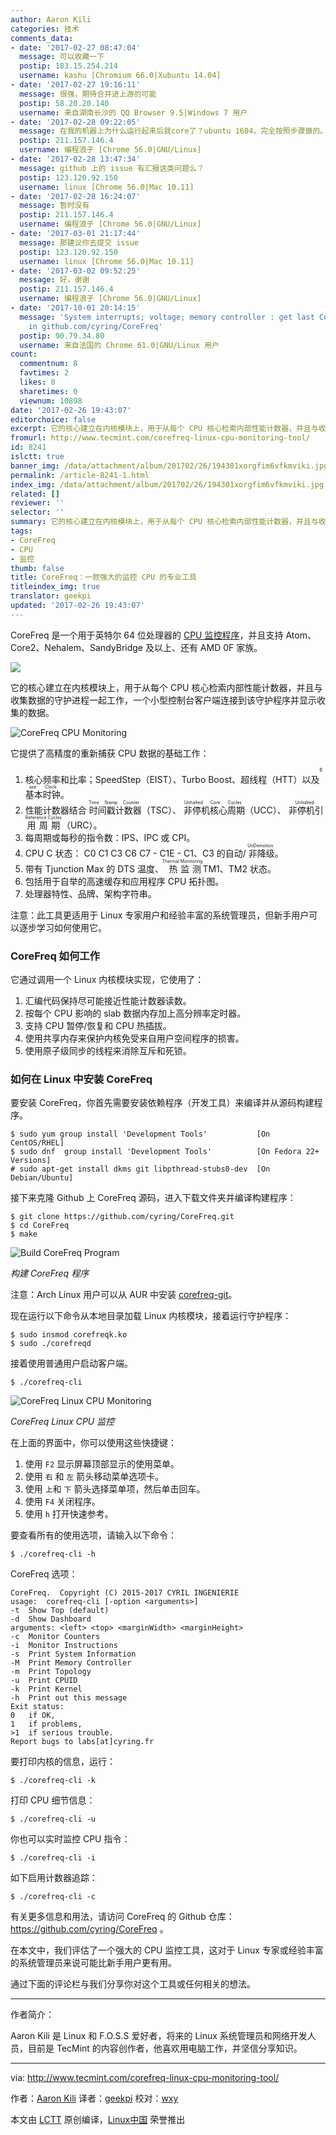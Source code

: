 ```yaml
---
author: Aaron Kili
categories: 技术
comments_data:
- date: '2017-02-27 08:47:04'
  message: 可以收藏一下
  postip: 183.15.254.214
  username: kashu [Chromium 66.0|Xubuntu 14.04]
- date: '2017-02-27 19:16:11'
  message: 很强，期待合并进上游的可能
  postip: 58.20.20.140
  username: 来自湖南长沙的 QQ Browser 9.5|Windows 7 用户
- date: '2017-02-28 09:22:05'
  message: 在我的机器上为什么运行起来后就core了？ubuntu 1604，完全按照步骤做的。
  postip: 211.157.146.4
  username: 编程浪子 [Chrome 56.0|GNU/Linux]
- date: '2017-02-28 13:47:34'
  message: github 上的 issue 有汇报这类问题么？
  postip: 123.120.92.150
  username: linux [Chrome 56.0|Mac 10.11]
- date: '2017-02-28 16:24:07'
  message: 暂时没有
  postip: 211.157.146.4
  username: 编程浪子 [Chrome 56.0|GNU/Linux]
- date: '2017-03-01 21:17:44'
  message: 那建议你去提交 issue
  postip: 123.120.92.150
  username: linux [Chrome 56.0|Mac 10.11]
- date: '2017-03-02 09:52:25'
  message: 好，谢谢
  postip: 211.157.146.4
  username: 编程浪子 [Chrome 56.0|GNU/Linux]
- date: '2017-10-01 20:14:15'
  message: 'System interrupts; voltage; memory controller : get last CoreFreq version
    in github.com/cyring/CoreFreq'
  postip: 90.79.34.80
  username: 来自法国的 Chrome 61.0|GNU/Linux 用户
count:
  commentnum: 8
  favtimes: 2
  likes: 0
  sharetimes: 0
  viewnum: 10898
date: '2017-02-26 19:43:07'
editorchoice: false
excerpt: 它的核心建立在内核模块上，用于从每个 CPU 核心检索内部性能计数器，并且与收集数据的守护进程一起工作，一个小型控制台客户端连接到该守护程序并显示收集的数据。
fromurl: http://www.tecmint.com/corefreq-linux-cpu-monitoring-tool/
id: 8241
islctt: true
banner_img: /data/attachment/album/201702/26/194301xorgfim6vfkmviki.jpg
permalink: /article-8241-1.html
index_img: /data/attachment/album/201702/26/194301xorgfim6vfkmviki.jpg.thumb.jpg
related: []
reviewer: ''
selector: ''
summary: 它的核心建立在内核模块上，用于从每个 CPU 核心检索内部性能计数器，并且与收集数据的守护进程一起工作，一个小型控制台客户端连接到该守护程序并显示收集的数据。
tags:
- CoreFreq
- CPU
- 监控
thumb: false
title: CoreFreq：一款强大的监控 CPU 的专业工具
titleindex_img: true
translator: geekpi
updated: '2017-02-26 19:43:07'
---
```


CoreFreq 是一个用于英特尔 64 位处理器的 [CPU 监控程序](http://www.tecmint.com/bcc-best-linux-performance-monitoring-tools/)，并且支持 Atom、Core2、Nehalem、SandyBridge 及以上、还有 AMD 0F 家族。


![](/data/attachment/album/201702/26/194301xorgfim6vfkmviki.jpg)


它的核心建立在内核模块上，用于从每个 CPU 核心检索内部性能计数器，并且与收集数据的守护进程一起工作，一个小型控制台客户端连接到该守护程序并显示收集的数据。


![CoreFreq CPU Monitoring](/data/attachment/album/201702/26/194335ebxp7j5dr5rrawea.gif)


它提供了高精度的重新捕获 CPU 数据的基础工作：


1. 核心频率和比率；SpeedStep（EIST）、Turbo Boost、超线程（HTT）以及<ruby> 基本时钟 <rp>  （ </rp> <rt>  Base Clock </rt> <rp>  ） </rp></ruby>。
2. 性能计数器结合<ruby> 时间戳计数器 <rp>  （ </rp> <rt>  Time Stamp Counter </rt> <rp>  ） </rp></ruby>（TSC）、<ruby> 非停机核心周期 <rp>  （ </rp> <rt>  Unhalted Core Cycles </rt> <rp>  ） </rp></ruby>（UCC）、<ruby> 非停机引用周期 <rp>  （ </rp> <rt>  Unhalted Reference Cycles </rt> <rp>  ） </rp></ruby>（URC）。
3. 每周期或每秒的指令数：IPS、IPC 或 CPI。
4. CPU C 状态： C0 C1 C3 C6 C7 - C1E - C1、C3 的自动/<ruby> 非降级 <rp>  （ </rp> <rt>  UnDemotion </rt> <rp>  ） </rp></ruby>。
5. 带有 Tjunction Max 的 DTS 温度、<ruby> 热监测 <rp>  （ </rp> <rt>  Thermal Monitoring </rt> <rp>  ） </rp></ruby> TM1、TM2 状态。
6. 包括用于自举的高速缓存和应用程序 CPU 拓扑图。
7. 处理器特性、品牌、架构字符串。


注意：此工具更适用于 Linux 专家用户和经验丰富的系统管理员，但新手用户可以逐步学习如何使用它。


### CoreFreq 如何工作


它通过调用一个 Linux 内核模块实现，它使用了：


1. 汇编代码保持尽可能接近性能计数器读数。
2. 按每个 CPU 影响的 slab 数据内存加上高分辨率定时器。
3. 支持 CPU 暂停/恢复和 CPU 热插拔。
4. 使用共享内存来保护内核免受来自用户空间程序的损害。
5. 使用原子级同步的线程来消除互斥和死锁。


### 如何在 Linux 中安装 CoreFreq


要安装 CoreFreq，你首先需要安装依赖程序（开发工具）来编译并从源码构建程序。



```
$ sudo yum group install 'Development Tools'           [On CentOS/RHEL]
$ sudo dnf  group install 'Development Tools'          [On Fedora 22+ Versions]
# sudo apt-get install dkms git libpthread-stubs0-dev  [On Debian/Ubuntu] 

```

接下来克隆 Github 上 CoreFreq 源码，进入下载文件夹并编译构建程序：



```
$ git clone https://github.com/cyring/CoreFreq.git
$ cd CoreFreq
$ make 

```

![Build CoreFreq Program](/data/attachment/album/201702/26/194337jx74b7y7sz4bxtyy.png)


*构建 CoreFreq 程序*


注意：Arch Linux 用户可以从 AUR 中安装 [corefreq-git](https://aur.archlinux.org/packages/corefreq-git)。


现在运行以下命令从本地目录加载 Linux 内核模块，接着运行守护程序：



```
$ sudo insmod corefreqk.ko
$ sudo ./corefreqd

```

接着使用普通用户启动客户端。



```
$ ./corefreq-cli

```

![CoreFreq Linux CPU Monitoring](/data/attachment/album/201702/26/194359nwc88p6gvxcz2vdh.gif)


*CoreFreq Linux CPU 监控*


在上面的界面中，你可以使用这些快捷键：


1. 使用 `F2` 显示屏幕顶部显示的使用菜单。
2. 使用 `右` 和 `左` 箭头移动菜单选项卡。
3. 使用 `上`和 `下` 箭头选择菜单项，然后单击回车。
4. 使用 `F4` 关闭程序。
5. 使用 `h` 打开快速参考。


要查看所有的使用选项，请输入以下命令：



```
$ ./corefreq-cli -h

```

CoreFreq 选项：



```
CoreFreq.  Copyright (C) 2015-2017 CYRIL INGENIERIE
usage:  corefreq-cli [-option <arguments>]
-t  Show Top (default)
-d  Show Dashboard
arguments: <left> <top> <marginWidth> <marginHeight>
-c  Monitor Counters
-i  Monitor Instructions
-s  Print System Information
-M  Print Memory Controller
-m  Print Topology
-u  Print CPUID
-k  Print Kernel
-h  Print out this message
Exit status:
0   if OK,
1   if problems,
>1  if serious trouble.
Report bugs to labs[at]cyring.fr

```

要打印内核的信息，运行：



```
$ ./corefreq-cli -k

```

打印 CPU 细节信息：



```
$ ./corefreq-cli -u

```

你也可以实时监控 CPU 指令：



```
$ ./corefreq-cli -i

```

如下启用计数器追踪：



```
$ ./corefreq-cli -c

```

有关更多信息和用法，请访问 CoreFreq 的 Github 仓库：<https://github.com/cyring/CoreFreq> 。


在本文中，我们评估了一个强大的 CPU 监控工具，这对于 Linux 专家或经验丰富的系统管理员来说可能比新手用户更有用。


通过下面的评论栏与我们分享你对这个工具或任何相关的想法。




---


作者简介：


Aaron Kili 是 Linux 和 F.O.S.S 爱好者，将来的 Linux 系统管理员和网络开发人员，目前是 TecMint 的内容创作者，他喜欢用电脑工作，并坚信分享知识。




---


via: <http://www.tecmint.com/corefreq-linux-cpu-monitoring-tool/>


作者：[Aaron Kili](http://www.tecmint.com/author/aaronkili/) 译者：[geekpi](https://github.com/geekpi) 校对：[wxy](https://github.com/wxy)


本文由 [LCTT](https://github.com/LCTT/TranslateProject) 原创编译，[Linux中国](https://linux.cn/) 荣誉推出